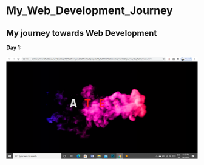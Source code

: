 # My_Web_Development_Journey
## My journey towards Web Development<br>
<b>Day 1:</b>
<br><br>
<img src="Screenshots/day1.png">
